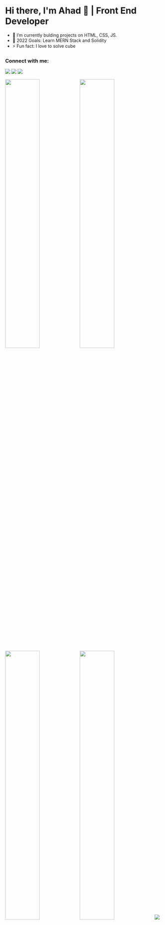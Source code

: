 # Hi there, I'm Ahad 👋 | Front End Developer 


- 🌱 I’m currently bulding projects on HTML, CSS, JS.
- 🥅 2022 Goals: Learn MERN Stack and Solidity
- ⚡ Fun fact: I love to solve cube


### Connect with me:
<p align="left">
  <a href= "https://www.linkedin.com/in/ahad-web3-dev/"><img src="https://img.icons8.com/color/30/000000/linkedin-circled--v1.png"></a>
  <a href= "https://twitter.com/Maak84681067"><img src="https://img.icons8.com/color/30/000000/twitter--v1.png"></a>
  <a href="https://www.instagram.com/web3.developer/"><img src="https://img.icons8.com/fluency/30/000000/instagram-new.png"></a>
</p>

<img width = "47%" align="left" src="https://github-readme-stats.vercel.app/api/top-langs/?username=Ahad-Web3&layout=compact">
<img width = "47%" src="http://github-readme-streak-stats.herokuapp.com?user=Ahad-Web3&ring=4F94EF&fire=4F94EF&currStreakLabel=4F94EF"> 
<img width = "47%" align="left" src="https://github-readme-stats.vercel.app/api?username=Ahad-Web3&show_icons=true&locale=en">
<img width = "47%" src="https://github-readme-stats.vercel.app/api/wakatime?username=ahad4387&hide=other&hide_title=true">
<img src="https://activity-graph.herokuapp.com/graph?username=Ahad-Web3&theme=minimal">


<a href=""><img src="https://komarev.com/ghpvc/?username=Ahad-Web3"></a>




